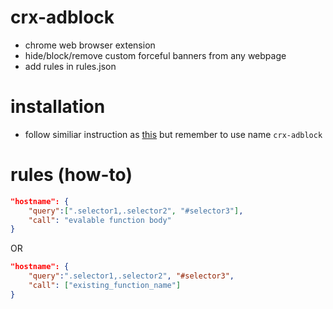 # crx-adblock

- chrome web browser extension
- hide/block/remove custom forceful banners from any webpage
- add rules in rules.json


# installation

- follow similiar instruction as [this](https://github.com/adhocore/crx-joom/blob/master/README.md#how) but remember to use name `crx-adblock`


# rules (how-to)

```json
"hostname": {
	"query":[".selector1,.selector2", "#selector3"],
	"call": "evalable function body"
}
```
OR
```json
"hostname": {
	"query":".selector1,.selector2", "#selector3",
	"call": ["existing_function_name"]
}
```
